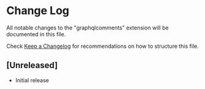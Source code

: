 # Change Log

All notable changes to the "graphqlcomments" extension will be documented in this file.

Check [Keep a Changelog](http://keepachangelog.com/) for recommendations on how to structure this file.

## [Unreleased]

- Initial release